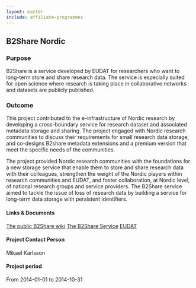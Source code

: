 ```yaml
---
layout: master
include: affiliate-programmes
---
```


## B2Share Nordic

### Purpose
B2Share is a service developed by EUDAT for researchers who want to long-term store and share research data. The service is especially suited for open science where research is taking place in collaborative networks and datasets are publicly published.
 
### Outcome
This project contributed to the e-infrastructure of Nordic research by developing a cross-boundary service for research dataset and associated metadata storage and sharing. The project engaged with Nordic research communities to discuss their requirements for small research data storage, and co-designs B2share metadata extensions and a premium version that meet the specific needs of the communities.

The project provided Nordic research communities with the foundations for a new storage service that enable them to store and share research data with their colleagues, strengthen the weight of the Nordic players within research communities and EUDAT, and foster collaboration, at Nordic level, of national research groups and service providers. The B2Share service aimed to tackle the issue of loss of research data by building a service for long-term data storage with persistent identifiers.
 
#### Links & Documents
[The public B2Share wiki](https://wiki.neic.no/wiki/B2Share_Nordic)
[The B2Share Service](https://b2share.eudat.eu)
[EUDAT](http://eudat.eu)

#### Project Contact Person
Mikael Karlsson

#### Project period
From 2014-01-01 to 2014-10-31
